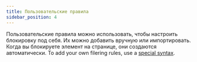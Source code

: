 ```yaml
---
title: Пользовательские правила
sidebar_position: 4
---
```


Пользовательские правила можно использовать, чтобы настроить блокировку под себя. Их можно добавить вручную или импортировать. Когда вы блокируете элемент на странице, они создаются автоматически. To add your own filering rules, use a [special syntax](/general/ad-filtering/create-own-filters).
